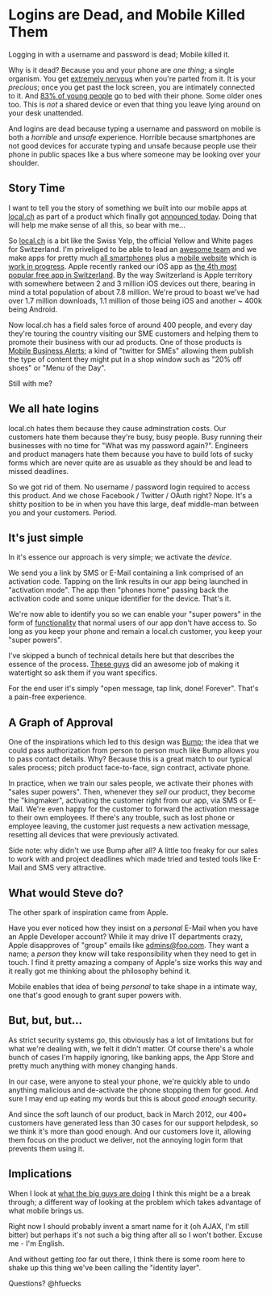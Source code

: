 Logins are Dead, and Mobile Killed Them
=======================================

Logging in with a username and password is dead; Mobile killed it.

Why is it dead? Because you and your phone are _one thing_; a single organism. You get [extremely nervous](http://en.wikipedia.org/wiki/Nomophobia) when you're parted from it. It is your _precious_; once you get past the lock screen, you are intimately connected to it. And [83% of young people](http://www.onlineschools.org/visual-academy/always-connected/) go to bed with their phone. Some older ones too. This is _not_ a shared device or even that thing you leave lying around on your desk unattended.

And logins are dead because typing a username and password on mobile is both a _horrible_ and _unsafe_ experience. Horrible because smartphones are not good devices for accurate typing and unsafe because people use their phone in public spaces like a bus where someone may be looking over your shoulder.

Story Time
----------

I want to tell you the story of something we built into our mobile apps at <a href="http://www.local.ch">local.ch</a> as part of a product which finally got <a href="http://www.telecompaper.com/news/localch-offers-real-time-mobile-business-alerts">announced today</a>. Doing that will help me make sense of all this, so bear with me...

So <a href="http://www.local.ch">local.ch</a> is a bit like the Swiss Yelp, the official Yellow and White pages for Switzerland. I'm priveliged to be able to lead an [awesome team](https://twitter.com/#!/hfuecks/local-ch-mobile) and we make apps for pretty much [all smartphones](http://info.local.ch/directories/mobile) plus a [mobile website](http://mobile.local.ch) which is [work in progress](http://i.local.ch). Apple recently ranked our iOS app as [the 4th most popular free app in Switzerland](http://www.20min.ch/digital/dossier/apple/story/Die-beliebtesten-iPhone-Apps-aller-Zeiten-28833506). By the way Switzerland is Apple territory with somewhere between 2 and 3 million iOS devices out there, bearing in mind a total population of about 7.8 million. We're proud to boast we've had over 1.7 million downloads, 1.1 million of those being iOS and another ~ 400k being Android.

Now local.ch has a field sales force of around 400 people, and every day they're touring the country visiting our SME customers and helping them to promote their business with our ad products. One of those products is <a href="http://www.telecompaper.com/news/localch-offers-real-time-mobile-business-alerts">Mobile Business Alerts</a>; a kind of "twitter for SMEs" allowing them publish the type of content they might put in a shop window such as "20% off shoes" or "Menu of the Day".

Still with me?

We all hate logins
------------------

local.ch hates them because they cause adminstration costs. Our customers hate them because they're busy, busy people. Busy running their businesses with no time for "What was my password again?". Engineers and product managers hate them because you have to build lots of sucky forms which are never quite are as usuable as they should be and lead to missed deadlines.

So we got rid of them. No username / password login required to access this product. And we chose Facebook / Twitter / OAuth right? Nope. It's a shitty position to be in when you have this large, deaf middle-man between you and your customers. Period.

It's just simple
----------------

In it's essence our approach is very simple; we activate the _device_.

We send you a link by SMS or E-Mail containing a link comprised of an activation code. Tapping on the link results in our app being launched in "activation mode". The app then "phones home" passing back the activation code and some unique identifier for the device. That's it.

We're now able to identify you so we can enable your "super powers" in the form of [functionality](http://mba.local.ch/en/2012/07/12/step-by-step-your-first-offer/) that normal users of our app don't have access to. So long as you keep your phone and remain a local.ch customer, you keep your "super powers".

I've skipped a bunch of technical details here but that describes the essence of the process. [These guys](https://twitter.com/#!/hfuecks/local-ch-mobile) did an awesome job of making it watertight so ask them if you want specifics.

For the end user it's simply "open message, tap link, done! Forever". That's a pain-free experience.

A Graph of Approval
-------------------

One of the inspirations which led to this design was [Bump](https://bu.mp/); the idea that we could pass authorization from person to person much like Bump allows you to pass contact details. Why? Because this is a great match to our typical sales process; pitch product face-to-face, sign contract, activate phone.

In practice, when we train our sales people, we activate their phones with "sales super powers". Then, whenever they _sell_ our product, they become the "kingmaker", activating the customer right from our app, via SMS or E-Mail. We're even happy for the customer to forward the activation message to their own employees. If there's any trouble, such as lost phone or employee leaving, the customer just requests a new activation message, resetting all devices that were previously activated.

Side note: why didn't we use Bump after all? A little too freaky for our sales to work with and project deadlines which made tried and tested tools like E-Mail and SMS very attractive.

What would Steve do?
--------------------

The other spark of inspiration came from Apple.

Have you ever noticed how they insist on a _personal_ E-Mail when you have an Apple Developer account? While it may drive IT departments crazy, Apple disapproves of "group" emails like admins@foo.com. They want a name; a _person_ they know will take responsibility when they need to get in touch. I find it pretty amazing a company of Apple's size works this way and it really got me thinking about the philosophy behind it.

Mobile enables that idea of being _personal_ to take shape in a intimate way, one that's good enough to grant super powers with.

But, but, but...
----------------

As strict security systems go, this obviously has a lot of limitations but for what we're dealing with, we felt it didn't matter. Of course there's a whole bunch of cases I'm happily ignoring, like banking apps, the App Store and pretty much anything with money changing hands.

In our case, were anyone to steal your phone, we're quickly able to undo anything malicious and de-activate the phone stopping them for good. And sure I may end up eating my words but this is about _good enough_ security.

And since the soft launch of our product, back in March 2012, our 400+ customers have generated less than 30 cases for our support helpdesk, so we think it's more than good enough. And our customers love it, allowing them focus on the product we deliver, not the annoying login form that prevents them using it.

Implications
------------

When I look at [what the big guys are doing](https://plus.google.com/105166600541125352541/posts/GZ2ePMeUjLG) I think this might be a a break through; a different way of looking at the problem which takes advantage of what mobile brings us.

Right now I should probably invent a smart name for it (oh AJAX, I'm still bitter) but perhaps it's not such a big thing after all so I won't bother. Excuse me - I'm English.

And without getting _too_ far out there, I think there is some room here to shake up this thing we've been calling the "identity layer".

Questions? @hfuecks